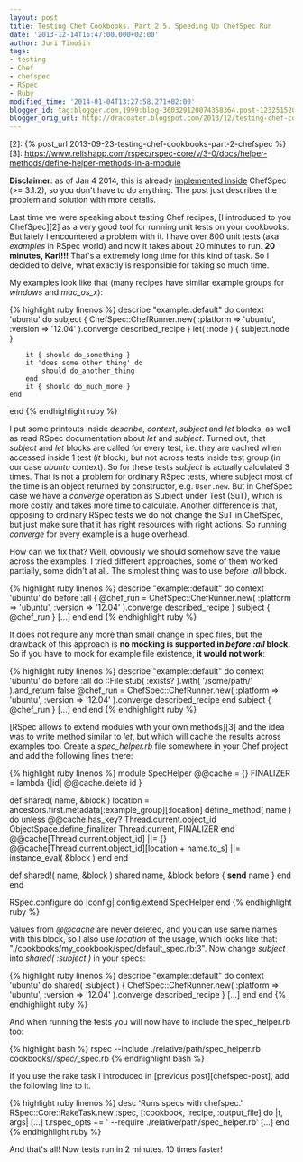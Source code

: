 ```yaml
---
layout: post
title: Testing Chef Cookbooks. Part 2.5. Speeding Up ChefSpec Run
date: '2013-12-14T15:47:00.000+02:00'
author: Juri Timošin
tags:
- testing
- Chef
- chefspec
- RSpec
- Ruby
modified_time: '2014-01-04T13:27:58.271+02:00'
blogger_id: tag:blogger.com,1999:blog-360329120074358364.post-1232515208708780825
blogger_orig_url: http://dracoater.blogspot.com/2013/12/testing-chef-cookbooks-part-25-speeding.html
---
```


[1]: https://github.com/sethvargo/chefspec#faster-specs
[2]: {% post_url 2013-09-23-testing-chef-cookbooks-part-2-chefspec %}
[3]: https://www.relishapp.com/rspec/rspec-core/v/3-0/docs/helper-methods/define-helper-methods-in-a-module

**Disclaimer**: as of Jan 4 2014, this is already [implemented inside][1] ChefSpec
(>= 3.1.2), so you don't have to do anything. The post just describes the problem and solution with
more details.

Last time we were speaking about testing Chef recipes, [I introduced to you ChefSpec][2]
as a very good tool for running unit tests on your cookbooks. But lately I encountered a problem
with it. I have over 800 unit tests (aka *examples* in RSpec world) and now it takes about 20
minutes to run. **20 minutes, Karl!!!** That's a extremely long time for this kind of task. So I
decided to delve, what exactly is responsible for taking so much time.

<!--more-->

My examples look like that (many recipes have similar example groups for *windows* and *mac_os_x*):

{% highlight ruby linenos %}
describe "example::default" do
	context 'ubuntu' do
		subject { ChefSpec::ChefRunner.new( :platform => 'ubuntu', :version => '12.04' ).converge described_recipe }
		let( :node ) { subject.node }

		it { should do_something }
		it 'does some other thing' do
			should do_another_thing
		end
		it { should do_much_more }
	end
end
{% endhighlight ruby %}

I put some printouts inside *describe*, *context*, *subject* and *let* blocks, as well as read RSpec
documentation about *let* and *subject*. Turned out, that *subject* and *let* blocks are called for
every test, i.e. they are cached when accessed inside 1 test (*it* block), but not across tests
inside test group (in our case *ubuntu* context). So for these tests *subject* is actually
calculated 3 times. That is not a problem for ordinary RSpec tests, where subject most of the time
is an object returned by constructor, e.g. <code>User.new</code>. But in ChefSpec case we have a
*converge* operation as Subject under Test (SuT), which is more costly and takes more time to
calculate. Another difference is that, opposing to ordinary RSpec tests we do not change the SuT
in ChefSpec, but just make sure that it has right resources with right actions. So running
*converge* for every example is a huge overhead.

How can we fix that? Well, obviously we should somehow save the value across the examples. I tried
different approaches, some of them worked partially, some didn't at all. The simplest thing was to
use *before :all* block.

{% highlight ruby linenos %}
describe "example::default" do
  context 'ubuntu' do
    before :all { @chef_run = ChefSpec::ChefRunner.new( :platform => 'ubuntu', :version => '12.04' ).converge described_recipe }
    subject { @chef_run }
    [...]
  end
end
{% endhighlight ruby %}

It does not require any more than small change in spec files, but the drawback of this approach is
**no mocking is supported in _before :all_ block**. So if you have to mock for example file
existence, **it would not work**:

{% highlight ruby linenos %}
describe "example::default" do
  context 'ubuntu' do
    before :all do
      ::File.stub( :exists? ).with( '/some/path/' ).and_return false
      @chef_run = ChefSpec::ChefRunner.new( :platform =&gt; 'ubuntu', :version =&gt; '12.04' ).converge described_recipe
    end
    subject { @chef_run }
    [...]
  end
end
{% endhighlight ruby %}

[RSpec allows to extend modules with your own methods][3] and the idea was to write
method similar to *let*, but which will cache the results across examples too. Create a
*spec_helper.rb* file somewhere in your Chef project and add the following lines there:

{% highlight ruby linenos %}
module SpecHelper
  @@cache = {}
  FINALIZER = lambda {|id| @@cache.delete id }

  def shared( name, &amp;block )
    location = ancestors.first.metadata[:example_group][:location]
    define_method( name ) do
      unless @@cache.has_key? Thread.current.object_id
        ObjectSpace.define_finalizer Thread.current, FINALIZER
      end
      @@cache[Thread.current.object_id] ||= {}
      @@cache[Thread.current.object_id][location + name.to_s] ||= instance_eval( &amp;block )
    end
  end

  def shared!( name, &amp;block )
    shared name, &amp;block
    before { __send__ name }
  end
end

RSpec.configure do |config|
  config.extend SpecHelper
end
{% endhighlight ruby %}

Values from *@@cache* are never deleted, and you can use same names with this block, so I also use
*location* of the usage, which looks like that: "./cookbooks/my_cookbook/spec/default_spec.rb:3".
Now change *subject* into *shared( :subject )* in your specs:

{% highlight ruby linenos %}
describe "example::default" do
  context 'ubuntu' do
    shared( :subject ) { ChefSpec::ChefRunner.new( :platform => 'ubuntu', :version => '12.04' ).converge described_recipe }
    [...]
  end
end
{% endhighlight ruby %}

And when running the tests you will now have to include the spec_helper.rb too:

{% highlight bash %}
rspec --include ./relative/path/spec_helper.rb cookbooks/*/spec/*_spec.rb
{% endhighlight bash %}

If you use the rake task I introduced in [previous post][chefspec-post], add the following line to
it.

{% highlight ruby linenos %}
desc 'Runs specs with chefspec.'
RSpec::Core::RakeTask.new :spec, [:cookbook, :recipe, :output_file] do |t, args|
  [...]
  t.rspec_opts += ' --require ./relative/path/spec_helper.rb'
  [...]
end
{% endhighlight ruby %}

And that's all! Now tests run in 2 minutes. 10 times faster!

